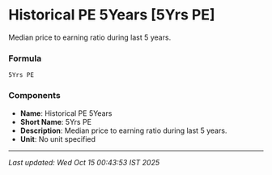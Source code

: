 # Historical PE 5Years [5Yrs PE]
Median price to earning ratio during last 5 years.

### Formula
```text
5Yrs PE
```


### Components
- **Name**: Historical PE 5Years
- **Short Name**: 5Yrs PE
- **Description**: Median price to earning ratio during last 5 years.
- **Unit**: No unit specified

---
*Last updated: Wed Oct 15 00:43:53 IST 2025*
